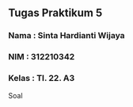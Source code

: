 ## Tugas Praktikum 5

### Nama : Sinta Hardianti Wijaya

### NIM : 312210342

### Kelas : TI. 22. A3

Soal 


